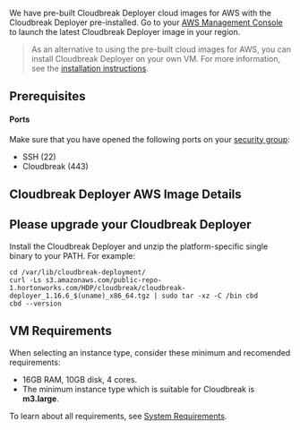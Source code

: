 We have pre-built Cloudbreak Deployer cloud images for AWS with the Cloudbreak Deployer pre-installed. Go to your [AWS Management Console](https://aws.amazon.com/console/) to launch the latest Cloudbreak Deployer image in your region.  

> As an alternative to using the pre-built cloud images for AWS, you can install Cloudbreak Deployer on your own VM. For more information, see the [installation instructions](onprem.md).

## Prerequisites

#### Ports 

Make sure that you have opened the following ports on your [security group](http://docs.aws.amazon.com/AWSEC2/latest/UserGuide/using-network-security.html):
 
* SSH (22)
* Cloudbreak (443)

## Cloudbreak Deployer AWS Image Details

## Please upgrade your Cloudbreak Deployer

Install the Cloudbreak Deployer and unzip the platform-specific single binary to your PATH. For example:

```
cd /var/lib/cloudbreak-deployment/
curl -Ls s3.amazonaws.com/public-repo-1.hortonworks.com/HDP/cloudbreak/cloudbreak-deployer_1.16.6_$(uname)_x86_64.tgz | sudo tar -xz -C /bin cbd
cbd --version
```

## VM Requirements
When selecting an instance type, consider these minimum and recomended requirements:  

- 16GB RAM, 10GB disk, 4 cores. 
- The minimum instance type which is suitable for Cloudbreak is **m3.large**.

To learn about all requirements, see [System Requirements](onprem.md#system-requirements).



 
